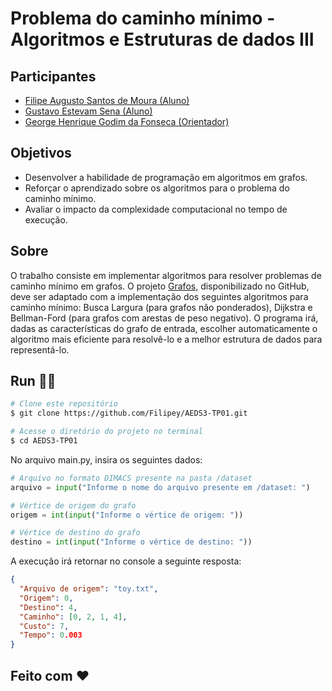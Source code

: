 # Problema do caminho mínimo - Algoritmos e Estruturas de dados III

## Participantes
- [Filipe Augusto Santos de Moura (Aluno)](https://github.com/Filipey)
- [Gustavo Estevam Sena (Aluno)](https://github.com/Gultes)
- [George Henrique Godim da Fonseca (Orientador)](https://github.com/georgehgfonseca)

## Objetivos
- Desenvolver a habilidade de programação em algoritmos em grafos.
- Reforçar o aprendizado sobre os algoritmos para o problema do caminho mínimo.
- Avaliar o impacto da complexidade computacional no tempo de execução.

## Sobre
O trabalho consiste em implementar algoritmos para resolver problemas de caminho
mínimo em grafos. O projeto [Grafos](https://github.com/georgehgfonseca/Grafos), disponibilizado no GitHub, deve ser adaptado com
a implementação dos seguintes algoritmos para caminho mínimo: Busca Largura (para
grafos não ponderados), Dijkstra e Bellman-Ford (para grafos com arestas de peso negativo). O
programa irá, dadas as características do grafo de entrada, escolher automaticamente o
algoritmo mais eficiente para resolvê-lo e a melhor estrutura de dados para representá-lo.

## Run 🏃‍♂️

```bash
# Clone este repositório
$ git clone https://github.com/Filipey/AEDS3-TP01.git

# Acesse o diretório do projeto no terminal
$ cd AEDS3-TP01
````

No arquivo main.py, insira os seguintes dados:

```python
# Arquivo no formato DIMACS presente na pasta /dataset
arquivo = input("Informe o nome do arquivo presente em /dataset: ")

# Vértice de origem do grafo
origem = int(input("Informe o vértice de origem: "))

# Vértice de destino do grafo
destino = int(input("Informe o vértice de destino: "))
```
A execução irá retornar no console a seguinte resposta:
```json
{
  "Arquivo de origem": "toy.txt",
  "Origem": 0,
  "Destino": 4,
  "Caminho": [0, 2, 1, 4],
  "Custo": 7,
  "Tempo": 0.003
}
```

## Feito com ❤️



